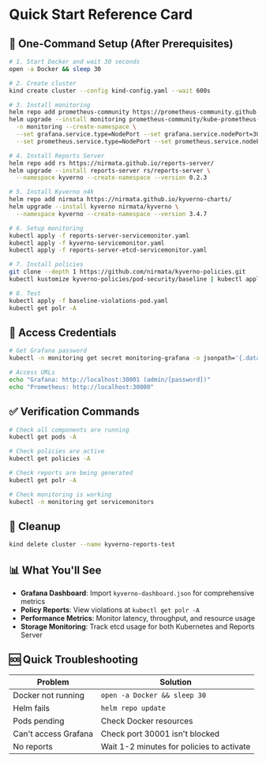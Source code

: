 # Quick Start Reference Card

## 🚀 One-Command Setup (After Prerequisites)

```bash
# 1. Start Docker and wait 30 seconds
open -a Docker && sleep 30

# 2. Create cluster
kind create cluster --config kind-config.yaml --wait 600s

# 3. Install monitoring
helm repo add prometheus-community https://prometheus-community.github.io/helm-charts
helm upgrade --install monitoring prometheus-community/kube-prometheus-stack \
  -n monitoring --create-namespace \
  --set grafana.service.type=NodePort --set grafana.service.nodePort=30001 \
  --set prometheus.service.type=NodePort --set prometheus.service.nodePort=30000

# 4. Install Reports Server
helm repo add rs https://nirmata.github.io/reports-server/
helm upgrade --install reports-server rs/reports-server \
  --namespace kyverno --create-namespace --version 0.2.3

# 5. Install Kyverno n4k
helm repo add nirmata https://nirmata.github.io/kyverno-charts/
helm upgrade --install kyverno nirmata/kyverno \
  --namespace kyverno --create-namespace --version 3.4.7

# 6. Setup monitoring
kubectl apply -f reports-server-servicemonitor.yaml
kubectl apply -f kyverno-servicemonitor.yaml
kubectl apply -f reports-server-etcd-servicemonitor.yaml

# 7. Install policies
git clone --depth 1 https://github.com/nirmata/kyverno-policies.git
kubectl kustomize kyverno-policies/pod-security/baseline | kubectl apply -f -

# 8. Test
kubectl apply -f baseline-violations-pod.yaml
kubectl get polr -A
```

## 🔑 Access Credentials

```bash
# Get Grafana password
kubectl -n monitoring get secret monitoring-grafana -o jsonpath='{.data.admin-password}' | base64 -d ; echo

# Access URLs
echo "Grafana: http://localhost:30001 (admin/[password])"
echo "Prometheus: http://localhost:30000"
```

## ✅ Verification Commands

```bash
# Check all components are running
kubectl get pods -A

# Check policies are active
kubectl get policies -A

# Check reports are being generated
kubectl get polr -A

# Check monitoring is working
kubectl -n monitoring get servicemonitors
```

## 🧹 Cleanup

```bash
kind delete cluster --name kyverno-reports-test
```

## 📊 What You'll See

- **Grafana Dashboard**: Import `kyverno-dashboard.json` for comprehensive metrics
- **Policy Reports**: View violations at `kubectl get polr -A`
- **Performance Metrics**: Monitor latency, throughput, and resource usage
- **Storage Monitoring**: Track etcd usage for both Kubernetes and Reports Server

## 🆘 Quick Troubleshooting

| Problem | Solution |
|---------|----------|
| Docker not running | `open -a Docker && sleep 30` |
| Helm fails | `helm repo update` |
| Pods pending | Check Docker resources |
| Can't access Grafana | Check port 30001 isn't blocked |
| No reports | Wait 1-2 minutes for policies to activate |
